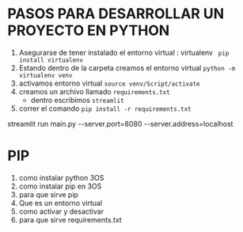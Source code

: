 # PASOS PARA DESARROLLAR UN PROYECTO EN PYTHON

1.  Asegurarse de tener instalado el entorno virtual :  virtualenv `` pip install virtualenv``
2. Estando dentro de la carpeta creamos el entorno virtual ``python -m virtualenv venv``
3. activamos entorno virtual ``source venv/Script/activate``
2. creamos un archivo llamado ``requirements.txt``
    - dentro escribimos ``streamlit``
3. correr el comando ``pip install -r requirements.txt``

streamlit run main.py --server.port=8080 --server.address=localhost


# PIP
1. como instalar python 3OS
2. como instalar pip en 3OS
3. para que sirve pip
4. Que es un entorno virtual
5. como activar y desactivar
6. para que sirve requirements.txt

